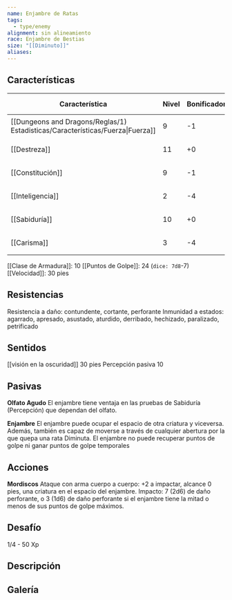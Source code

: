 ```yaml
---
name: Enjambre de Ratas
tags:
  - type/enemy
alignment: sin alineamiento
race: Enjambre de Bestias
size: "[[Diminuto]]"
aliases:
---
```


## Características

| Característica                                                                 | Nivel | Bonificador | Lanzar dado      |
| ------------------------------------------------------------------------------ | ----- | ----------- | ---------------- |
| [[Dungeons and Dragons/Reglas/1) Estadisticas/Características/Fuerza\|Fuerza]] | 9     | -1          | `dice: 1d20 + 0` |
| [[Destreza]]                                                                   | 11    | +0          | `dice: 1d20 + 0` |
| [[Constitución]]                                                               | 9     | -1          | `dice: 1d20 + 0` |
| [[Inteligencia]]                                                               | 2     | -4          | `dice: 1d20 + 0` |
| [[Sabiduría]]                                                                  | 10    | +0          | `dice: 1d20 + 0` |
| [[Carisma]]                                                                    | 3     | -4          | `dice: 1d20 + 0` |

[[Clase de Armadura]]: 10
[[Puntos de Golpe]]: 24 (`dice: 7d8`-7)
[[Velocidad]]: 30 pies

## Resistencias

Resistencia a daño: contundente, cortante, perforante
Inmunidad a estados: agarrado, apresado, asustado, aturdido, derribado, hechizado, paralizado, petrificado

## Sentidos

[[visión en la oscuridad]] 30 pies
Percepción pasiva 10

## Pasivas

**Olfato Agudo**
El enjambre tiene ventaja en las pruebas de Sabiduría (Percepción) que dependan del olfato.

**Enjambre**
El enjambre puede ocupar el espacio de otra criatura y viceversa. Además, también es capaz de moverse a través de cualquier abertura por la que quepa una rata Diminuta. El
enjambre no puede recuperar puntos de golpe ni ganar puntos de golpe temporales

## Acciones

**Mordiscos**
Ataque con arma cuerpo a cuerpo: +2 a impactar, alcance 0 pies, una criatura en el espacio del enjambre. 
Impacto: 7 (2d6) de daño perforante, o 3 (1d6) de daño perforante si el enjambre tiene la mitad o menos de sus puntos de golpe máximos.

## Desafío

1/4 - 50 Xp

## Descripción


## Galería


